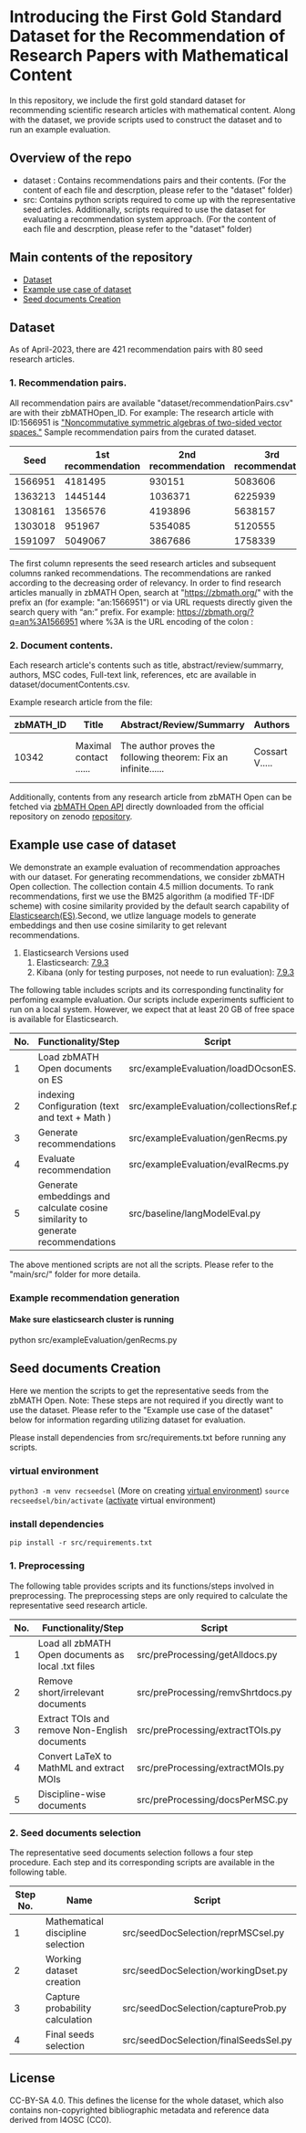 # Introducing the First Gold Standard Dataset for the Recommendation of Research Papers with Mathematical Content

In this repository, we include the first gold standard dataset for recommending scientific research articles with mathematical content. Along with the dataset, we provide scripts used to construct the dataset and to run an example evaluation.


## Overview of the repo

- dataset : Contains recommendations pairs and their contents. (For the content of each file and descrption, please refer to the "dataset" folder)
- src: Contains python scripts required to come up with the representative seed articles. Additionally, scripts required to use the dataset for evaluating a recommendation system approach. (For the content of each file and descrption, please refer to the "dataset" folder)

## Main contents of the repository

- [Dataset](#Dataset)
- [Example use case of dataset](#Example-use-case-of-dataset)
- [Seed documents Creation](#Preprocessing-and-Seed-documents-selection)

## Dataset

As of April-2023, there are 421 recommendation pairs with 80 seed research articles.

### 1. Recommendation pairs.

All recommendation pairs are available "dataset/recommendationPairs.csv" are with their zbMATHOpen_ID. For example: The research article with ID:1566951 is ["Noncommutative symmetric algebras of two-sided vector spaces."](https://zbmath.org/?q=an%3A1566951)
Sample recommendation pairs from the curated dataset.


| Seed    | 1st recommendation |     2nd recommendation  | 3rd recommendation |   4th recommendation  |  5th   recommendation|
|---------|---------|---------|---------|---------|---------|
| 1566951 | 4181495      | 930151  | 5083606 | 1579464 | 6338806 |
| 1363213 | 1445144		 | 1036371 | 6225939 | 2165994 | 1801581 |
| 1308161 | 1356576		 | 4193896 | 5638157 | 5007259 |         |
| 1303018 | 951967		 | 5354085 | 5120555 | 427914  | 224045  |
| 1591097 | 5049067		 | 3867686 | 1758339 | 2136591 |         |


The first column represents the seed research articles and subsequent columns ranked recommendations. The recommendations are ranked according to the decreasing order of relevancy. In order to find research articles manually in zbMATH Open, search at "https://zbmath.org/" with the prefix an (for example: "an:1566951") or via URL requests directly given the search query with “an:” prefix. For example: https://zbmath.org/?q=an%3A1566951 where %3A is the URL encoding of the colon :


### 2. Document contents.

Each research article's contents such as title, abstract/review/summarry, authors, MSC codes, Full-text link, references, etc are available in dataset/documentContents.csv.

Example research article from the file:

| zbMATH_ID | Title                  | Abstract/Review/Summarry                                       | Authors        | Keywords                                  | MSCs             | Full text link                                | References                       |
|-----------|------------------------|----------------------------------------------------------------|----------------|-------------------------------------------|------------------|-----------------------------------------------|----------------------------------|
| 10342     | Maximal contact ...... | The author proves the following theorem: Fix an infinite...... | Cossart V..... | Samuel stratum and desingularization..... | [{code: 14E15... | https://doi.org/10.1215/S0012-7094-91-06303-9 | S. Abhyankar: Resolution of..... |


Additionally, contents from any research article from zbMATH Open can be fetched via [zbMATH Open API](https://oai.zbmath.org/) directly downloaded from the official repository on zenodo [repository](https://zenodo.org/record/6448360#.Y_UmrHbP02w).

## Example use case of dataset

We demonstrate an example evaluation of recommendation approaches with our dataset. For generating recommendations, we consider zbMATH Open collection. The collection contain 4.5 million documents. To rank recommendations, first we use the BM25 algorithm (a modified TF-IDF scheme) with cosine similarity provided by the default search capability of [Elasticsearch(ES)](https://www.elastic.co/).Second, we utlize language models to generate embeddings and then use cosine similarity to get relevant recommendations.

1. Elasticsearch Versions used
	1. Elasticsearch: [7.9.3](https://www.elastic.co/jp/downloads/past-releases/elasticsearch-7-9-3)
	2. Kibana (only for testing purposes, not neede to run evaluation): [7.9.3](https://www.elastic.co/downloads/past-releases/kibana-7-9-3)

The following table includes scripts and its corresponding functinality for perfoming example evaluation. Our scripts include experiments sufficient to run on a local system. However, we expect that at least 20 GB of free space is available for Elasticsearch.


| No. | Functionality/Step                             | Script                |
|-----|------------------------------------------------|-----------------------|
| 1   | Load zbMATH Open documents on ES               | src/exampleEvaluation/loadDOcsonES.py   |
| 2   | indexing Configuration (text and text + Math ) | src/exampleEvaluation/collectionsRef.py |
| 3   | Generate recommendations                       | src/exampleEvaluation/genRecms.py       |
| 4   | Evaluate recommendation                        | src/exampleEvaluation/evalRecms.py      |
| 5   | Generate embeddings and calculate cosine similarity to generate recommendations | src/baseline/langModelEval.py  |

The above mentioned scripts are not all the scripts. Please refer to the "main/src/" folder for more detaila.

### Example recommendation generation

#### Make sure elasticsearch cluster is running

python src/exampleEvaluation/genRecms.py 


## Seed documents Creation

Here we mention the scripts to get the representative seeds from the zbMATH Open. Note: These steps are not required if you directly want to use the dataset. Please refer to the "Example use case of the dataset" below for information regarding utilizing dataset for evaluation.

Please install dependencies from src/requirements.txt before running any scripts.

### virtual environment
`python3 -m venv recseedsel` (More on creating [virtual environment](https://docs.python.org/3/library/venv.html))
`source recseedsel/bin/activate` ([activate](https://docs.python.org/3/tutorial/venv.html#:~:text=Once%20you%E2%80%99ve%20created%20a%20virtual%20environment%2C%20you%20may%20activate%20it.) virtual environment)

### install dependencies
`pip install -r src/requirements.txt`

### 1. Preprocessing

The following table provides scripts and its functions/steps involved in preprocessing. The preprocessing steps are only required to calculate the representative seed research article.

| No. | Functionality/Step                       			| Script      	      |
|-----|-----------------------------------------------------|---------------------|
| 1   | Load all zbMATH Open documents as local .txt files | src/preProcessing/getAlldocs.py   |
| 2   | Remove short/irrelevant documents        			| src/preProcessing/remvShrtdocs.py |
| 3   | Extract TOIs and remove Non-English documents       | src/preProcessing/extractTOIs.py  |
| 4   | Convert LaTeX to MathML and extract MOIs 			| src/preProcessing/extractMOIs.py  |
| 5   | Discipline-wise documents                			| src/preProcessing/docsPerMSC.py   | 


### 2. Seed documents selection

The representative seed documents selection follows a four step procedure. Each step and its corresponding scripts are available in the following table.

| Step No. | Name                              | Script               |
|----------|-----------------------------------|----------------------|
| 1        | Mathematical discipline selection | src/seedDocSelection/reprMSCsel.py    |
| 2        | Working dataset creation          | src/seedDocSelection/workingDset.py   |
| 3        | Capture probability calculation   | src/seedDocSelection/captureProb.py   |
| 4        | Final seeds selection             | src/seedDocSelection/finalSeedsSel.py |


## License 

CC-BY-SA 4.0. This defines the license for the whole dataset, which also contains non-copyrighted bibliographic metadata and reference data derived from I4OSC (CC0).
